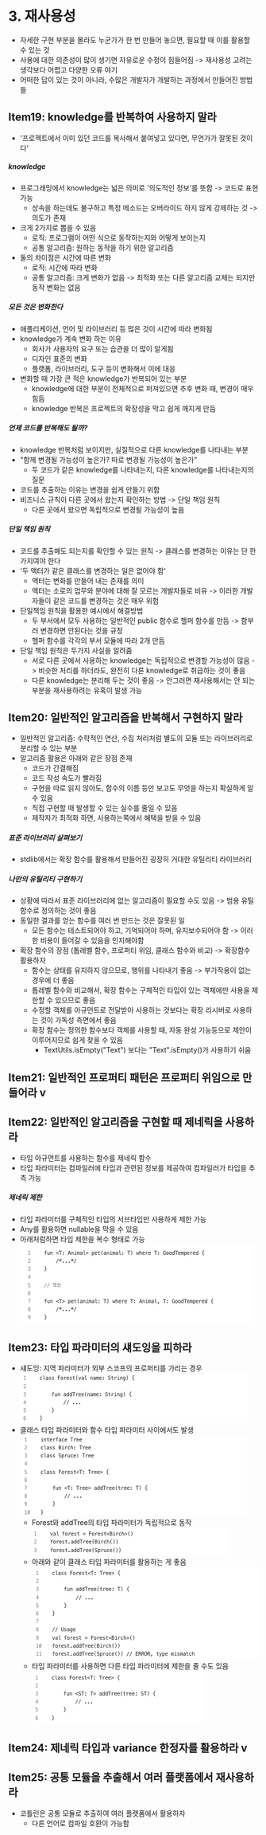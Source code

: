 # 3. 재사용성
- 자세한 구현 부분을 몰라도 누군가가 한 번 만들어 놓으면, 필요할 때 이를 활용할 수 있는 것
- 사용에 대한 의존성이 많이 생기면 자유로운 수정이 힘들어짐 -> 재사용성 고려는 생각보다 어렵고 다양한 오류 야기
- 어떠한 답이 있는 것이 아니라, 수많은 개발자가 개발하는 과정에서 만들어진 방법들

## Item19: knowledge를 반복하여 사용하지 말라
- '프로젝트에서 이미 있던 코드를 복사해서 붙여넣고 있다면, 무언가가 잘못된 것이다'

##### knowledge
- 프로그래밍에서 knowledge는 넓은 의미로 '의도적인 정보'를 뜻함 -> 코드로 표현 가능
  - 상속을 하는데도 불구하고 특정 메소드는 오버라이드 하지 않게 강제하는 것 -> 의도가 존재
- 크게 2가지로 뽑을 수 있음
  - 로직: 프로그램이 어떤 식으로 동작하는지와 어떻게 보이는지
  - 공통 알고리즘: 원하는 동작을 하기 위한 알고리즘
- 둘의 차이점은 시간에 따른 변화
  - 로직: 시간에 따라 변화
  - 공통 알고리즘: 크게 변화가 없음 -> 최적화 또는 다른 알고리즘 교체는 되지만 동작 변화는 없음

##### 모든 것은 변화한다
- 애플리케이션, 언어 및 라이브러리 등 많은 것이 시간에 따라 변화됨
- knowledge가 계속 변화 하는 이유
  - 회사가 사용자의 요구 또는 습관을 더 많이 알게됨
  - 디자인 표준의 변화
  - 플랫폼, 라이브러리, 도구 등이 변화해서 이에 대응
- 변화할 때 가장 큰 적은 knowledge가 반복되어 있는 부분
  - knowledge에 대한 부분이 전체적으로 퍼져있으면 추후 변화 때, 변경이 매우 힘듬
  - knowledge 반복은 프로젝트의 확장성을 막고 쉽게 깨지게 만듬

##### 언제 코드를 반복해도 될까?
- knowledge 반복처럼 보이지만, 실질적으로 다른 knowledge를 나타내는 부분
- "함께 변경될 가능성이 높은가? 따로 변경될 가능성이 높은가"
  - 두 코드가 같은 knowledge를 나타내는지, 다른 knowledge를 나타내는지의 질문
- 코드를 추출하는 이유는 변경을 쉽게 만들기 위함
- 비즈니스 규칙이 다른 곳에서 왔는지 확인하는 방법 -> 단일 책임 원칙
  - 다른 곳에서 왔으면 독립적으로 변경될 가능성이 높음

##### 단일 책임 원칙
- 코드를 추출해도 되는지를 확인할 수 있는 원칙 -> 클래스를 변경하는 이유는 단 한가지여야 한다
- '두 액터가 같은 클래스를 변경하는 일은 없어야 함'
  - 액터는 변화를 만들어 내는 존재를 의미
  - 액터는 소로의 업무와 분야에 대해 잘 모르는 개발자들로 비유 -> 이러한 개발자들이 같은 코드를 변경하는 것은 매우 위험
- 단일책임 원칙을 활용한 예시에서 해결방법
  - 두 부서에서 모두 사용하는 일반적인 public 함수로 헬퍼 함수를 만듬 -> 함부러 변경하면 안된다는 것을 규정
  - 헬퍼 함수를 각각의 부서 모듈에 따라 2개 만듬
- 단일 책임 원칙은 두가지 사실을 알려줌
  - 서로 다른 곳에서 사용하는 knowledge는 독립적으로 변경할 가능성이 많음 -> 비슷한 처리를 하더라도, 완전히 다른 knowledge로 취급하는 것이 좋음
  - 다른 knowledge는 분리해 두는 것이 좋음 -> 안그러면 재사용해서는 안 되는 부분을 재사용하려는 유혹이 발생 가능


## Item20: 일반적인 알고리즘을 반복해서 구현하지 말라
- 일반적인 알고리즘: 수학적인 연산, 수집 처리처럼 별도의 모듈 또는 라이브러리로 분리할 수 있는 부분
- 알고리즘 활용은 아래와 같은 장점 존재
  - 코드가 간결해짐
  - 코드 작성 속도가 빨라짐
  - 구현을 따로 읽지 않아도, 함수의 이름 등만 보고도 무엇을 하는지 확실하게 알수 있음
  - 직접 구현할 때 발생할 수 있는 실수를 줄일 수 있음
  - 제작자가 최적화 하면, 사용하는쪽에서 혜택을 받을 수 있음

##### 표준 라이브러리 살펴보기
- stdlib에서는 확장 함수를 활용해서 만들어진 굉장히 거대한 유틸리티 라이브러리

##### 나만의 유틸리티 구현하기
- 상황에 따라서 표준 라이브러리에 없는 알고리즘이 필요할 수도 있음 -> 범용 유틸함수로 정의하는 것이 좋음
- 동일한 결과를 얻는 함수를 여러 번 만드는 것은 잘못된 일
  - 모든 함수는 테스트되어야 하고, 기억되어야 하며, 유지보수되어야 함 -> 이러한 비용이 들어갈 수 있음을 인지해야함
- 확장 함수의 장점 (톱레벨 함수, 프로퍼티 위임, 클래스 함수와 비교) -> 확장함수 활용하자
  - 함수는 상태를 유지하지 않으므로, 행위를 나타내기 좋음 -> 부가작용이 없는 경우에 더 좋음
  - 톱레벨 함수와 비교해서, 확장 함수는 구체적인 타입이 있는 객체에만 사용을 제한할 수 있으므로 좋음
  - 수정할 객체를 아규먼트로 전달받아 사용하는 것보다는 확장 리시버로 사용하는 것이 가독성 측면에서 좋음
  - 확장 함수는 정의한 함수보다 객체를 사용할 때, 자동 완성 기능등으로 제안이 이루어지므로 쉽게 찾을 수 있음
    - TextUtils.isEmpty("Text") 보다는 "Text".isEmpty()가 사용하기 쉬움

## Item21: 일반적인 프로퍼티 패턴은 프로퍼티 위임으로 만들어라 v


## Item22: 일반적인 알고리즘을 구현할 때 제네릭을 사용하라
- 타입 아규먼트를 사용하는 함수를 제네릭 함수
- 타입 파라미터는 컴파일러에 타입과 관련된 정보를 제공하여 컴파일러가 타입을 추측 가능

##### 제네릭 제한
- 타입 파라미터를 구체적인 타입의 서브타입만 사용하게 제한 가능
- Any를 활용하면 nullable을 막을 수 있음
- 아래처럼하면 타입 제한을 복수 형태로 가능\
![img.png](img.png)

## Item23: 타입 파라미터의 섀도잉을 피하라
- 섀도잉: 지역 파라미터가 외부 스코프의 프로퍼티를 가리는 경우\
![img_1.png](img_1.png)
- 클래스 타입 파라미터와 함수 타입 파라미터 사이에서도 발생\
![img_2.png](img_2.png)
  - Forest와 addTree의 타입 파라미터가 독립적으로 동작\
![img_3.png](img_3.png)
  - 아래와 같이 클래스 타입 파라미터를 활용하는 게 좋음\
![img_4.png](img_4.png)
  - 타입 파라미터를 사용하면 다른 타입 파라미터에 제한을 줄 수도 있음\
![img_5.png](img_5.png)

## Item24: 제네릭 타입과 variance 한정자를 활용하라 v


## Item25: 공통 모듈을 추출해서 여러 플랫폼에서 재사용하라
- 코틀린은 공통 모듈로 추출하여 여러 플랫폼에서 활용하자
  - 다른 언어로 컴파일 호환이 가능함
